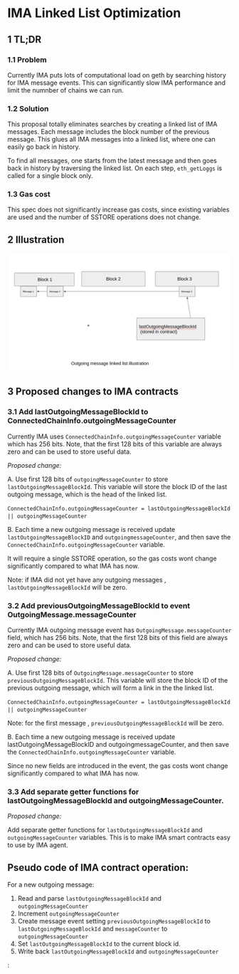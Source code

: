 # IMA Linked List Optimization

## 1 TL;DR

### 1.1 Problem

Currently IMA puts lots of computational load on geth by searching history for IMA message events.
This can significantly slow IMA performance and limit the numnber of chains we can run.

### 1.2 Solution

This proposal totally eliminates searches by creating a linked list of IMA messages. 
Each message includes the block number of the previous message.  This glues all IMA messages into a linked list,
where one can easily go back in history.

To find all messages, one starts from the latest message and then goes back in history by traversing the linked list. 
On each step, ```eth_getLoggs``` is called for a single block only.

### 1.3 Gas cost

This spec does not significantly increase gas costs, since existing variables are used and the number of 
SSTORE operations does not change. 

## 2 Illustration

![Alt text](illustration1.png)



## 3 Proposed changes to IMA contracts

### 3.1 Add lastOutgoingMessageBlockId to ConnectedChainInfo.outgoingMessageCounter


Currently IMA uses ```ConnectedChainInfo.outgoingMessageCounter``` variable which has 256 bits.  Note, that the first 128 bits of this variable are always zero and can be used to store useful data.


_Proposed change:_


A. Use first 128 bits of ```outgoingMessageCounter```  to store ```lastOutgoingMessageBlockId```. This variable will store the block ID of the last outgoing message, which is the head of the linked list.


```ConnectedChainInfo.outgoingMessageCounter = lastOutgoingMessageBlockId || outgoingMessageCounter```


B.  Each time a new outgoing message is received update ```lastOutgoingMessageBlockID``` and ```outgoingmessageCounter```, and then save the 
```ConnectedChainInfo.outgoingMessageCounter``` variable. 

It will require a single SSTORE operation, so the gas costs wont change significantly compared to what IMA has now. 


Note: if IMA did not yet have any outgoing messages , ```lastOutgoingMessageBlockId``` will be zero.


### 3.2 Add previousOutgoingMessageBlockId to event OutgoingMessage.messageCounter


Currently IMA outgoing message event has ```OutgoingMessage.messageCounter``` field, which has 256 bits.  Note, that the first 128 bits of this field are always zero and can be used to store useful data.


_Proposed change:_


A. Use first 128 bits of ```OutgoingMessage.messageCounter```  to store ```previousOutgoingMessageBlockId```. This variable will store the block ID of the previous outgoing message, which will form a link in the the linked list.


```ConnectedChainInfo.outgoingMessageCounter = lastOutgoingMessageBlockId || outgoingMessageCounter```

Note: for the first message , ```previousOutgoingMessageBlockId``` will be zero.



B.  Each time a new outgoing message is received update lastOutgoingMessageBlockID and outgoingmessageCounter, and then save the 
```ConnectedChainInfo.outgoingMessageCounter``` variable. 

Since no new fields are introduced in the event, the gas costs wont change significantly compared to what IMA has now. 



### 3.3 Add separate getter functions for lastOutgoingMessageBlockId and outgoingMessageCounter.


_Proposed change:_


Add separate getter functions for ```lastOutgoingMessageBlockId``` and ```outgoingMessageCounter``` variables. This is to make IMA smart contracts
easy to use by IMA agent.

## Pseudo code of IMA contract operation:

For a new outgoing message:

1. Read and parse ```lastOutgoingMessageBlockId``` and ```outgoingMessageCounter```
2. Increment ```outgoingMessageCounter```
3. Create message event setting ```previousOutgoingMessageBlockId``` to ```lastOutgoingMessageBlockId``` and ```messageCounter``` to ```outgoingMessageCounter```
4. Set ```lastOutgoingMessageBlockId``` to the current block id.
5. Write back ```lastOutgoingMessageBlockId``` and ```outgoingMessageCounter``` 







:
